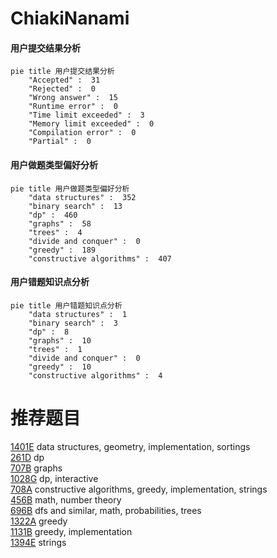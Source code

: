 # ChiakiNanami

<!-- tabs:start -->



#### **用户提交结果分析**

```mermaid
pie title 用户提交结果分析
    "Accepted" :  31
    "Rejected" :  0
    "Wrong answer" :  15
    "Runtime error" :  0
    "Time limit exceeded" :  3
    "Memory limit exceeded" :  0
    "Compilation error" :  0
    "Partial" :  0
```

#### **用户做题类型偏好分析**

```mermaid
pie title 用户做题类型偏好分析
    "data structures" :  352
    "binary search" :  13
    "dp" :  460
    "graphs" :  58
    "trees" :  4
    "divide and conquer" :  0
    "greedy" :  189
    "constructive algorithms" :  407
```
#### **用户错题知识点分析**

```mermaid
pie title 用户错题知识点分析
    "data structures" :  1
    "binary search" :  3
    "dp" :  8
    "graphs" :  10
    "trees" :  1
    "divide and conquer" :  0
    "greedy" :  10
    "constructive algorithms" :  4
```



<!-- tabs:end -->
# 推荐题目
[1401E](https://codeforces.com/contest/1401/problem/E)		data structures,
                        geometry,
                        implementation,
                        sortings		  
[261D](https://codeforces.com/contest/261/problem/D)		dp		  
[707B](https://codeforces.com/contest/707/problem/B)		graphs		  
[1028G](https://codeforces.com/contest/1028/problem/G)		dp,
                        interactive		  
[708A](https://codeforces.com/contest/708/problem/A)		constructive algorithms,
                        greedy,
                        implementation,
                        strings		  
[456B](https://codeforces.com/contest/456/problem/B)		math,
                        number theory		  
[696B](https://codeforces.com/contest/696/problem/B)		dfs and similar,
                        math,
                        probabilities,
                        trees		  
[1322A](https://codeforces.com/contest/1322/problem/A)		greedy		  
[1131B](https://codeforces.com/contest/1131/problem/B)		greedy,
                        implementation		  
[1394E](https://codeforces.com/contest/1394/problem/E)		strings		  
